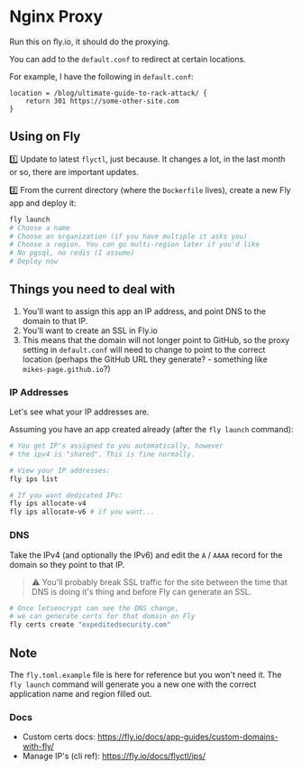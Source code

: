 # Nginx Proxy

Run this on fly.io, it should do the proxying.

You can add to the `default.conf` to redirect at certain locations.

For example, I have the following in `default.conf`:

```nginx
location = /blog/ultimate-guide-to-rack-attack/ {
    return 301 https://some-other-site.com
}
```

## Using on Fly

1️⃣ Update to latest `flyctl`, just because. It changes a lot, in the last month or so, there are important updates.


2️⃣ From the current directory (where the `Dockerfile` lives), create a new Fly app and deploy it:

```bash
fly launch
# Choose a name
# Choose an organization (if you have multiple it asks you)
# Choose a region. You can go multi-region later if you'd like
# No pgsql, no redis (I assume)
# Deploy now
```

## Things you need to deal with

1. You'll want to assign this app an IP address, and point DNS to the domain to that IP.
2. You'll want to create an SSL in Fly.io
3. This means that the domain will not longer point to GitHub, so the proxy setting in `default.conf` will need
   to change to point to the correct location (perhaps the GitHub URL they generate? - something like `mikes-page.github.io`?)

### IP Addresses

Let's see what your IP addresses are.

Assuming you have an app created already (after the `fly launch` command):

```bash
# You get IP's assigned to you automatically, however
# the ipv4 is "shared". This is fine normally.

# View your IP addresses:
fly ips list

# If you want dedicated IPs:
fly ips allocate-v4
fly ips allocate-v6 # if you want...
```

### DNS

Take the IPv4 (and optionally the IPv6) and edit the `A` / `AAAA` record for the domain so they point to that IP.

> ⚠️ You'll probably break SSL traffic for the site between the time that DNS is doing it's thing and before Fly can generate an SSL.

```bash
# Once letsencrypt can see the DNS change,
# we can generate certs for that domain on Fly
fly certs create "expeditedsecurity.com"
```

## Note

The `fly.toml.example` file is here for reference but you won't need it. The `fly launch` command will generate you a new one
with the correct application name and region filled out.

### Docs

* Custom certs docs: https://fly.io/docs/app-guides/custom-domains-with-fly/
* Manage IP's (cli ref):  https://fly.io/docs/flyctl/ips/
